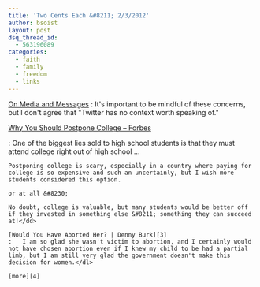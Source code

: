 ```yaml
---
title: 'Two Cents Each &#8211; 2/3/2012'
author: bsoist
layout: post
dsq_thread_id:
  - 563196089
categories:
  - faith
  - family
  - freedom
  - links
---
```

[On Media and Messages][1]
:   It's important to be mindful of these concerns, but I don't agree that &#34;Twitter has no context worth speaking of.&#34;

[Why You Should Postpone College &#8211; Forbes][2]

:   One of the biggest lies sold to high school students is that they must attend college right out of high school &#8230;
    
    Postponing college is scary, especially in a country where paying for college is so expensive and such an uncertainly, but I wish more students considered this option. 
    
    or at all &#8230;
    
    No doubt, college is valuable, but many students would be better off if they invested in something else &#8211; something they can succeed at!</dd> 
    
    [Would You Have Aborted Her? | Denny Burk][3]
    :   I am so glad she wasn't victim to abortion, and I certainly would not have chosen abortion even if I knew my child to be had a partial limb, but I am still very glad the government doesn't make this decision for women.</dl> 
    
    [more][4]

 [1]: http://www.reformation21.org/blog/2012/01/on-media-and-messages.php
 [2]: http://www.forbes.com/sites/brettnelson/2012/01/25/why-you-should-postpone-college/
 [3]: http://www.dennyburk.com/would-you-have-aborted-her/
 [4]: http://delicious.com/bsoist/o
